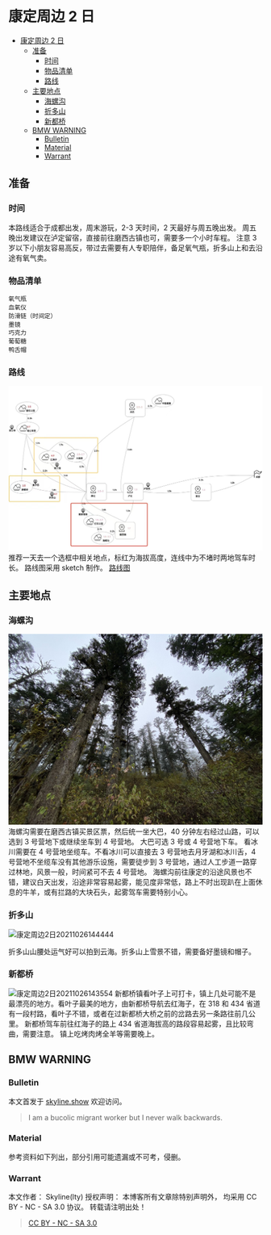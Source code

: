 # 康定周边 2 日

<!-- @import "[TOC]" {cmd="toc" depthFrom=1 depthTo=6 orderedList=false} -->

<!-- code_chunk_output -->

- [康定周边 2 日](#康定周边-2-日)
  - [准备](#准备)
    - [时间](#时间)
    - [物品清单](#物品清单)
    - [路线](#路线)
  - [主要地点](#主要地点)
    - [海螺沟](#海螺沟)
    - [折多山](#折多山)
    - [新都桥](#新都桥)
  - [BMW WARNING](#bmw-warning)
    - [Bulletin](#bulletin)
    - [Material](#material)
    - [Warrant](#Warrant)

<!-- /code_chunk_output -->

## 准备

### 时间

本路线适合于成都出发，周末游玩，2-3 天时间，2 天最好与周五晚出发。
周五晚出发建议在泸定留宿，直接前往磨西古镇也可，需要多一个小时车程。
注意 3 岁以下小朋友容易高反，带过去需要有人专职陪伴，备足氧气瓶，折多山上和去沿途有氧气卖。

### 物品清单

```bash
氧气瓶
血氧仪
防滑链（时间定）
墨镜
巧克力
葡萄糖
鸭舌帽
```

### 路线

![康定周边2日20211026104129](https://raw.githubusercontent.com/skylinety/blog-pics/master/imgs/%E5%BA%B7%E5%AE%9A%E5%91%A8%E8%BE%B92%E6%97%A520211026104129.png)
推荐一天去一个选框中相关地点，标红为海拔高度，连线中为不堵时两地驾车时长。
路线图采用 sketch 制作。
[路线图](https://github.com/skylinety/Blog/blob/main/Demos/Life/Travel/travel.sketch)

## 主要地点

### 海螺沟

![康定周边2日20211026143433](https://raw.githubusercontent.com/skylinety/blog-pics/master/imgs/%E5%BA%B7%E5%AE%9A%E5%91%A8%E8%BE%B92%E6%97%A520211026143433.png)
海螺沟需要在磨西古镇买景区票，然后统一坐大巴，40 分钟左右经过山路，可以选到 3 号营地下或继续坐车到 4 号营地。
大巴可选 3 号或 4 号营地下车。
看冰川需要在 4 号营地坐缆车。不看冰川可以直接去 3 号营地去月牙湖和冰川舌，4 号营地不坐缆车没有其他游乐设施，需要徒步到 3 号营地，通过人工步道一路穿过林地，风景一般，时间紧可不去 4 号营地。
海螺沟前往康定的沿途风景也不错，建议白天出发，沿途非常容易起雾，能见度非常低，路上不时出现趴在上面休息的牛羊，或有拦路的大块石头，起雾驾车需要特别小心。

### 折多山

![康定周边2日20211026144444](https://raw.githubusercontent.com/skylinety/blog-pics/master/imgs/%E5%BA%B7%E5%AE%9A%E5%91%A8%E8%BE%B92%E6%97%A520211026144444.png)

折多山山腰处运气好可以拍到云海。折多山上雪景不错，需要备好墨镜和帽子。

### 新都桥

![康定周边2日20211026143554](https://raw.githubusercontent.com/skylinety/blog-pics/master/imgs/%E5%BA%B7%E5%AE%9A%E5%91%A8%E8%BE%B92%E6%97%A520211026143554.png)
新都桥镇看叶子上可打卡，镇上几处可能不是最漂亮的地方。看叶子最美的地方，由新都桥导航去红海子，在 318 和 434 省道有一段村路，看叶子不错，或者在过新都桥大桥之前的岔路去另一条路往前几公里。
新都桥驾车前往红海子的路上 434 省道海拔高的路段容易起雾，且比较弯曲，需要注意。
镇上吃烤肉烤全羊等需要晚上。

## BMW WARNING

### Bulletin

本文首发于 [skyline.show](http://www.skyline.show)  欢迎访问。

> I am a bucolic migrant worker but I never walk backwards.

### Material

参考资料如下列出，部分引用可能遗漏或不可考，侵删。

>

### Warrant

本文作者： Skyline(lty)
授权声明： 本博客所有文章除特别声明外， 均采用 CC BY - NC - SA 3.0 协议。 转载请注明出处！

> [CC BY - NC - SA 3.0](https://creativecommons.org/licenses/by-nc-sa/3.0/deed.zh)
